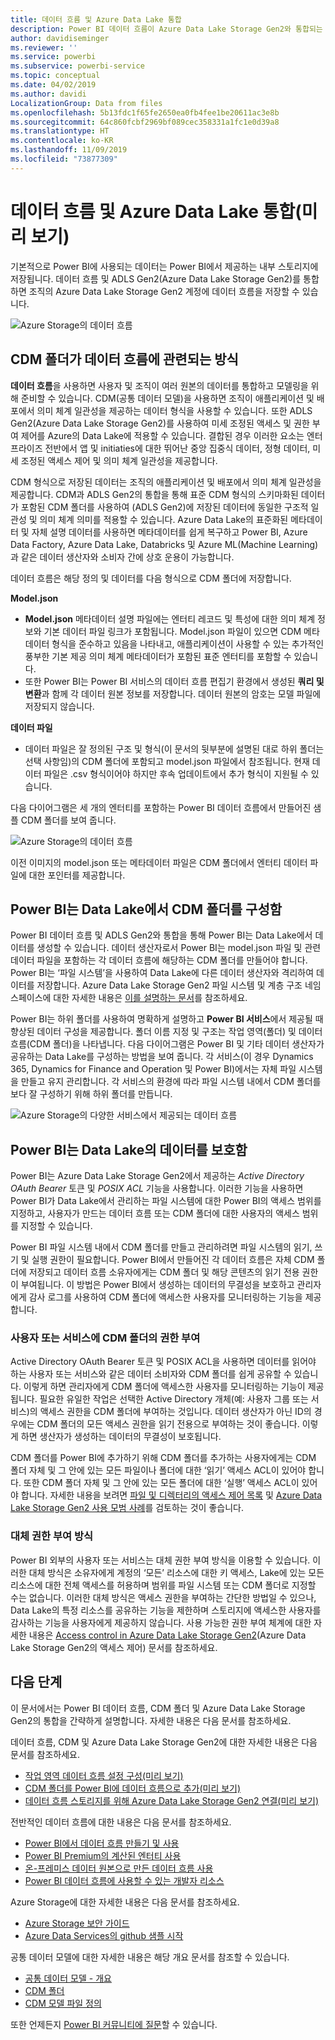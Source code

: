 ```yaml
---
title: 데이터 흐름 및 Azure Data Lake 통합
description: Power BI 데이터 흐름이 Azure Data Lake Storage Gen2와 통합되는 방법의 개요
author: davidiseminger
ms.reviewer: ''
ms.service: powerbi
ms.subservice: powerbi-service
ms.topic: conceptual
ms.date: 04/02/2019
ms.author: davidi
LocalizationGroup: Data from files
ms.openlocfilehash: 5b13fdc1f65fe2650ea0fb4fee1be20611ac3e8b
ms.sourcegitcommit: 64c860fcbf2969bf089cec358331a1fc1e0d39a8
ms.translationtype: HT
ms.contentlocale: ko-KR
ms.lasthandoff: 11/09/2019
ms.locfileid: "73877309"
---
```

# <a name="dataflows-and-azure-data-lake-integration-preview"></a>데이터 흐름 및 Azure Data Lake 통합(미리 보기)

기본적으로 Power BI에 사용되는 데이터는 Power BI에서 제공하는 내부 스토리지에 저장됩니다. 데이터 흐름 및 ADLS Gen2(Azure Data Lake Storage Gen2)를 통합하면 조직의 Azure Data Lake Storage Gen2 계정에 데이터 흐름을 저장할 수 있습니다. 

![Azure Storage의 데이터 흐름](media/service-dataflows-azure-data-lake-integration/dataflows-azure-integration_01.jpg)

## <a name="how-cdm-folders-relate-to-dataflows"></a>CDM 폴더가 데이터 흐름에 관련되는 방식

**데이터 흐름**을 사용하면 사용자 및 조직이 여러 원본의 데이터를 통합하고 모델링을 위해 준비할 수 있습니다. CDM(공통 데이터 모델)을 사용하면 조직이 애플리케이션 및 배포에서 의미 체계 일관성을 제공하는 데이터 형식을 사용할 수 있습니다. 또한 ADLS Gen2(Azure Data Lake Storage Gen2)를 사용하여 미세 조정된 액세스 및 권한 부여 제어를 Azure의 Data Lake에 적용할 수 있습니다. 결합된 경우 이러한 요소는 엔터프라이즈 전반에서 앱 및 initiaties에 대한 뛰어난 중앙 집중식 데이터, 정형 데이터, 미세 조정된 액세스 제어 및 의미 체계 일관성을 제공합니다.

CDM 형식으로 저장된 데이터는 조직의 애플리케이션 및 배포에서 의미 체계 일관성을 제공합니다. CDM과 ADLS Gen2의 통합을 통해 표준 CDM 형식의 스키마화된 데이터가 포함된 CDM 폴더를 사용하여 (ADLS Gen2)에 저장된 데이터에 동일한 구조적 일관성 및 의미 체계 의미를 적용할 수 있습니다. Azure Data Lake의 표준화된 메타데이터 및 자체 설명 데이터를 사용하면 메타데이터를 쉽게 복구하고 Power BI, Azure Data Factory, Azure Data Lake, Databricks 및 Azure ML(Machine Learning)과 같은 데이터 생산자와 소비자 간에 상호 운용이 가능합니다. 

데이터 흐름은 해당 정의 및 데이터를 다음 형식으로 CDM 폴더에 저장합니다.

**Model.json**
* **Model.json** 메타데이터 설명 파일에는 엔터티 레코드 및 특성에 대한 의미 체계 정보와 기본 데이터 파일 링크가 포함됩니다. Model.json 파일이 있으면 CDM 메타데이터 형식을 준수하고 있음을 나타내고, 애플리케이션이 사용할 수 있는 추가적인 풍부한 기본 제공 의미 체계 메타데이터가 포함된 표준 엔터티를 포함할 수 있습니다.
* 또한 Power BI는 Power BI 서비스의 데이터 흐름 편집기 환경에서 생성된 **쿼리 및 변환**과 함께 각 데이터 원본 정보를 저장합니다. 데이터 원본의 암호는 모델 파일에 저장되지 않습니다.

**데이터 파일**
* 데이터 파일은 잘 정의된 구조 및 형식(이 문서의 뒷부분에 설명된 대로 하위 폴더는 선택 사항임)의 CDM 폴더에 포함되고 model.json 파일에서 참조됩니다. 현재 데이터 파일은 .csv 형식이어야 하지만 후속 업데이트에서 추가 형식이 지원될 수 있습니다. 

다음 다이어그램은 세 개의 엔터티를 포함하는 Power BI 데이터 흐름에서 만들어진 샘플 CDM 폴더를 보여 줍니다.

![Azure Storage의 데이터 흐름](media/service-dataflows-azure-data-lake-integration/dataflows-azure-integration_01.jpg)

이전 이미지의 model.json 또는 메타데이터 파일은 CDM 폴더에서 엔터티 데이터 파일에 대한 포인터를 제공합니다.

## <a name="power-bi-organizes-cdm-folders-in-the-data-lake"></a>Power BI는 Data Lake에서 CDM 폴더를 구성함

Power BI 데이터 흐름 및 ADLS Gen2와 통합을 통해 Power BI는 Data Lake에서 데이터를 생성할 수 있습니다. 데이터 생산자로서 Power BI는 model.json 파일 및 관련 데이터 파일을 포함하는 각 데이터 흐름에 해당하는 CDM 폴더를 만들어야 합니다. Power BI는 ‘파일 시스템’을 사용하여 Data Lake에 다른 데이터 생산자와 격리하여 데이터를 저장합니다.  Azure Data Lake Storage Gen2 파일 시스템 및 계층 구조 네임스페이스에 대한 자세한 내용은 [이를 설명하는 문서](https://docs.microsoft.com/azure/storage/data-lake-storage/namespace)를 참조하세요.

Power BI는 하위 폴더를 사용하여 명확하게 설명하고 **Power BI 서비스**에서 제공될 때 향상된 데이터 구성을 제공합니다. 폴더 이름 지정 및 구조는 작업 영역(폴더) 및 데이터 흐름(CDM 폴더)을 나타냅니다. 다음 다이어그램은 Power BI 및 기타 데이터 생산자가 공유하는 Data Lake를 구성하는 방법을 보여 줍니다. 각 서비스(이 경우 Dynamics 365, Dynamics for Finance and Operation 및 Power BI)에서는 자체 파일 시스템을 만들고 유지 관리합니다. 각 서비스의 환경에 따라 파일 시스템 내에서 CDM 폴더를 보다 잘 구성하기 위해 하위 폴더를 만듭니다. 

![Azure Storage의 다양한 서비스에서 제공되는 데이터 흐름](media/service-dataflows-azure-data-lake-integration/dataflows-azure-integration_02.jpg)

## <a name="power-bi-protects-data-in-the-data-lake"></a>Power BI는 Data Lake의 데이터를 보호함

Power BI는 Azure Data Lake Storage Gen2에서 제공하는 *Active Directory OAuth Bearer* 토큰 및 *POSIX ACL* 기능을 사용합니다. 이러한 기능을 사용하면 Power BI가 Data Lake에서 관리하는 파일 시스템에 대한 Power BI의 액세스 범위를 지정하고, 사용자가 만드는 데이터 흐름 또는 CDM 폴더에 대한 사용자의 액세스 범위를 지정할 수 있습니다. 

Power BI 파일 시스템 내에서 CDM 폴더를 만들고 관리하려면 파일 시스템의 읽기, 쓰기 및 실행 권한이 필요합니다. Power BI에서 만들어진 각 데이터 흐름은 자체 CDM 폴더에 저장되고 데이터 흐름 소유자에게는 CDM 폴더 및 해당 콘텐츠의 읽기 전용 권한이 부여됩니다. 이 방법은 Power BI에서 생성하는 데이터의 무결성을 보호하고 관리자에게 감사 로그를 사용하여 CDM 폴더에 액세스한 사용자를 모니터링하는 기능을 제공합니다. 

### <a name="authorizing-users-or-services-for-cdm-folders"></a>사용자 또는 서비스에 CDM 폴더의 권한 부여

Active Directory OAuth Bearer 토큰 및 POSIX ACL을 사용하면 데이터를 읽어야 하는 사용자 또는 서비스와 같은 데이터 소비자와 CDM 폴더를 쉽게 공유할 수 있습니다. 이렇게 하면 관리자에게 CDM 폴더에 액세스한 사용자를 모니터링하는 기능이 제공됩니다. 필요한 유일한 작업은 선택한 Active Directory 개체(예: 사용자 그룹 또는 서비스)의 액세스 권한을 CDM 폴더에 부여하는 것입니다. 데이터 생산자가 아닌 ID의 경우에는 CDM 폴더의 모든 액세스 권한을 읽기 전용으로 부여하는 것이 좋습니다. 이렇게 하면 생산자가 생성하는 데이터의 무결성이 보호됩니다.

CDM 폴더를 Power BI에 추가하기 위해 CDM 폴더를 추가하는 사용자에게는 CDM 폴더 자체 및 그 안에 있는 모든 파일이나 폴더에 대한 ‘읽기’ 액세스 ACL이 있어야 합니다. 또한 CDM 폴더 자체 및 그 안에 있는 모든 폴더에 대한 ‘실행’ 액세스 ACL이 있어야 합니다. 자세한 내용을 보려면 [파일 및 디렉터리의 액세스 제어 목록](https://docs.microsoft.com/azure/storage/blobs/data-lake-storage-access-control#access-control-lists-on-files-and-directories) 및 [Azure Data Lake Storage Gen2 사용 모범 사례](https://docs.microsoft.com/azure/storage/blobs/data-lake-storage-best-practices)를 검토하는 것이 좋습니다.


### <a name="alternative-forms-of-authorization"></a>대체 권한 부여 방식

Power BI 외부의 사용자 또는 서비스는 대체 권한 부여 방식을 이용할 수 있습니다. 이러한 대체 방식은 소유자에게 계정의 ‘모든’ 리소스에 대한 키 액세스, Lake에 있는 모든 리소스에 대한 전체 액세스를 허용하며 범위를 파일 시스템 또는 CDM 폴더로 지정할 수는 없습니다.  이러한 대체 방식은 액세스 권한을 부여하는 간단한 방법일 수 있으나, Data Lake의 특정 리소스를 공유하는 기능을 제한하며 스토리지에 액세스한 사용자를 감사하는 기능을 사용자에게 제공하지 않습니다. 사용 가능한 권한 부여 체계에 대한 자세한 내용은 [Access control in Azure Data Lake Storage Gen2](https://docs.microsoft.com/azure/storage/blobs/data-lake-storage-access-control
)(Azure Data Lake Storage Gen2의 액세스 제어) 문서를 참조하세요.


## <a name="next-steps"></a>다음 단계

이 문서에서는 Power BI 데이터 흐름, CDM 폴더 및 Azure Data Lake Storage Gen2의 통합을 간략하게 설명합니다. 자세한 내용은 다음 문서를 참조하세요.

데이터 흐름, CDM 및 Azure Data Lake Storage Gen2에 대한 자세한 내용은 다음 문서를 참조하세요.

* [작업 영역 데이터 흐름 설정 구성(미리 보기)](service-dataflows-configure-workspace-storage-settings.md)
* [CDM 폴더를 Power BI에 데이터 흐름으로 추가(미리 보기)](service-dataflows-add-cdm-folder.md)
* [데이터 흐름 스토리지를 위해 Azure Data Lake Storage Gen2 연결(미리 보기)](service-dataflows-connect-azure-data-lake-storage-gen2.md)

전반적인 데이터 흐름에 대한 내용은 다음 문서를 참조하세요.

* [Power BI에서 데이터 흐름 만들기 및 사용](service-dataflows-create-use.md)
* [Power BI Premium의 계산된 엔터티 사용](service-dataflows-computed-entities-premium.md)
* [온-프레미스 데이터 원본으로 만든 데이터 흐름 사용](service-dataflows-on-premises-gateways.md)
* [Power BI 데이터 흐름에 사용할 수 있는 개발자 리소스](service-dataflows-developer-resources.md)

Azure Storage에 대한 자세한 내용은 다음 문서를 참조하세요.
* [Azure Storage 보안 가이드](https://docs.microsoft.com/azure/storage/common/storage-security-guide)
* [Azure Data Services의 github 샘플 시작](https://aka.ms/cdmadstutorial)

공통 데이터 모델에 대한 자세한 내용은 해당 개요 문서를 참조할 수 있습니다.
* [공통 데이터 모델 - 개요 ](https://docs.microsoft.com/powerapps/common-data-model/overview)
* [CDM 폴더](https://go.microsoft.com/fwlink/?linkid=2045304)
* [CDM 모델 파일 정의](https://go.microsoft.com/fwlink/?linkid=2045521)

또한 언제든지 [Power BI 커뮤니티에 질문](https://community.powerbi.com/)할 수 있습니다.
